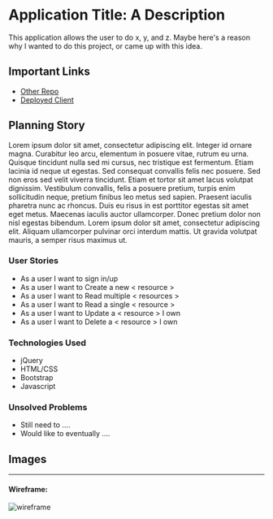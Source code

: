 # Application Title: A Description

This application allows the user to do x, y, and z. Maybe here's a reason why I wanted to do this project, or
came up with this idea.

## Important Links

- [Other Repo](www.link.com)
- [Deployed Client](www.link.com)

## Planning Story

Lorem ipsum dolor sit amet, consectetur adipiscing elit. Integer id ornare magna. Curabitur leo arcu, elementum in posuere vitae, rutrum eu urna. Quisque tincidunt nulla sed mi cursus, nec tristique est fermentum. Etiam lacinia id neque ut egestas. Sed consequat convallis felis nec posuere. Sed non eros sed velit viverra tincidunt. Etiam et tortor sit amet lacus volutpat dignissim. Vestibulum convallis, felis a posuere pretium, turpis enim sollicitudin neque, pretium finibus leo metus sed sapien. Praesent iaculis pharetra nunc ac rhoncus. Duis eu risus in est porttitor egestas sit amet eget metus. Maecenas iaculis auctor ullamcorper. Donec pretium dolor non nisl egestas bibendum. Lorem ipsum dolor sit amet, consectetur adipiscing elit. Aliquam ullamcorper pulvinar orci interdum mattis. Ut gravida volutpat mauris, a semper risus maximus ut.

### User Stories

- As a user I want to sign in/up
- As a user I want to Create a new < resource >
- As a user I want to Read multiple < resources >
- As a user I want to Read a single < resource >
- As a user I want to Update a < resource > I own
- As a user I want to Delete a < resource > I own

### Technologies Used

- jQuery
- HTML/CSS
- Bootstrap
- Javascript

### Unsolved Problems

- Still need to ....
- Would like to eventually ....

## Images

---

#### Wireframe:
![wireframe](https://lucidchart.zendesk.com/hc/article_attachments/360001080866/Facebook_Wireframe_-_New_Page.png)
